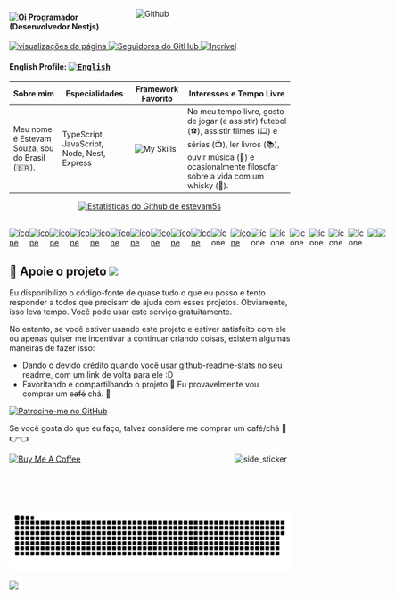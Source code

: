 <img width="55%" align="right" alt="Github" src="https://raw.githubusercontent.com/onimur/.github/master/.resources/git-header.svg" /> <h4> <img src="https://emojis.slackmojis.com/emojis/images/1588866973/8934/hellokittydance.gif?1588866973" alt="Oi" width="42" /> Programador (Desenvolvedor Nestjs) </h4> <p align="left"> <a href="https://github.com/estevam5s"> <img src="https://komarev.com/ghpvc/?username=estevam5s" alt="visualizações da página"> </a> <a href="https://github.com/estevam5s?tab=followers"> <img alt="Seguidores do GitHub" src="https://img.shields.io/github/followers/estevam5s?color=green&logo=github"> </a> <a href="https://github.com/abhisheknaiidu/awesome-github-profile-readme"> <img alt="Incrível" src="https://awesome.re/mentioned-badge.svg"> </a> </p>

#### English Profile: <kbd>[<img title="English" alt="English" src="https://img.icons8.com/color/48/000000/usa.png" width="22">](https://github.com/estevam5s/estevam5s/blob/main/README.md)</kbd>

| **Sobre mim**                                 | **Especialidades**                          | **Framework Favorito** | **Interesses e Tempo Livre**                                                                                                                                                                      |
| --------------------------------------------- | ------------------------------------------- | ---------------------- | ------------------------------------------------------------------------------------------------------------------------------------------------------------------------------------------------- |
| Meu nome é Estevam Souza, sou do Brasil (🇧🇷). | TypeScript, JavaScript, Node, Nest, Express |![My Skills](https://skillicons.dev/icons?i=nestjs)      | No meu tempo livre, gosto de jogar (e assistir) futebol (⚽️), assistir filmes (🎞️) e séries (📺), ler livros (📚), ouvir música (🎵) e ocasionalmente filosofar sobre a vida com um whisky (🍺). |

<p align="center"> <a href="https://github.com/estevam5s"> <img align="center" src="https://streak-stats.demolab.com?user=estevam5s&theme=radical&hide\_border=true&border\_radius=1&date\_format=M%20j%5B%2C%20Y%5D&exclude\_days=Sun%2CMon%2CTue%2CWed%2CThu%2CFri%2CSat&card\_width=756&stroke=C522EB" alt="Estatísticas do Github de estevam5s" /> </a> </p> <br /> <!-- \[!\[My Skills\](https://skillicons.dev/icons?i=nestjs,js,ts,aws,graphql,linux,postgres,reactivex,mongo,express,prisma,docker,apollo,jenkins,pug)\](https://skillicons.dev) --> <div style="display: flex; align-items: flex-start; align: center"> <tr> </td> <td align="center" width="35"> <a href="#macropower-tech"> <img src="https://techstack-generator.vercel.app/graphql-icon.svg" alt="ícone" width="35" height="35" /> </a> </td> <td align="center" width="35"> <a href="#macropower-tech"> <img src="https://techstack-generator.vercel.app/gatsby-icon.svg" alt="ícone" width="35" height="35" /> </a> </td> <td align="center" width="35"> <a href="#macropower-tech"> <img src="https://techstack-generator.vercel.app/jest-icon.svg" alt="ícone" width="35" height="35" /> </a> </td> <td align="center" width="35"> <a href="#macropower-tech"> <img src="https://techstack-generator.vercel.app/prettier-icon.svg" alt="ícone" width="35" height="35" /> </a> </td> <td align="center" width="35"> <a href="#macropower-tech"> <img src="https://techstack-generator.vercel.app/redux-icon.svg" alt="ícone" width="35" height="35" /> </a> </td> <td align="center" width="35"> <a href="#macropower-tech"> <img src="https://techstack-generator.vercel.app/restapi-icon.svg" alt="ícone" width="35" height="35" /> </a> </td> <td align="center" width="35"> <a href="#macropower-tech"> <img src="https://techstack-generator.vercel.app/nginx-icon.svg" alt="ícone" width="35" height="35" /> </a> </td> <td align="center" width="35"> <a href="#macropower-tech"> <img src="https://techstack-generator.vercel.app/react-icon.svg" alt="ícone" width="35" height="35" /> </a> </td> <td align="center" width="35"> <a href="#macropower-tech"> <img src="https://techstack-generator.vercel.app/java-icon.svg" alt="ícone" width="35" height="35" /> </a> </td> <td align="center" width="35"> <a href="#macropower-tech"> <img src="https://techstack-generator.vercel.app/python-icon.svg" alt="ícone" width="35" height="35" /> </a> </td> <td align="center" width="35"> <img src="https://techstack-generator.vercel.app/github-icon.svg" alt="ícone" width="35" height="35" /> </td> <td align="center" width="35"> <a href="#macropower-tech"> <img src="https://techstack-generator.vercel.app/docker-icon.svg" alt="ícone" width="35" height="35" /> </a> </td> <td align="center" width="35"> <img src="https://techstack-generator.vercel.app/js-icon.svg" alt="ícone" width="35" height="35" /> </td> <td align="center" width="35"> <img src="https://techstack-generator.vercel.app/cpp-icon.svg" alt="ícone" width="35" height="35" /> </td> <td align="center" width="35"> <img src="https://techstack-generator.vercel.app/webpack-icon.svg" alt="ícone" width="35" height="35" /> </td> <td align="center" width="35"> <img src="https://techstack-generator.vercel.app/mysql-icon.svg" alt="ícone" width="35" height="35" /> </td> <td align="center" width="35"> <img src="https://techstack-generator.vercel.app/ts-icon.svg" alt="ícone" width="35" height="35" /> </td> <td align="center" width="35"> <img src="https://techstack-generator.vercel.app/aws-icon.svg" alt="ícone" width="35" height="35" /> </td> <td align="center" width="35"> <img src="https://github.com/Anmol-Baranwal/Cool-GIFs-For-GitHub/assets/74038190/de038172-e903-4951-926c-755878deb0b4" width="35"> </td> <td align="center" width="35"> <img src="https://github.com/Anmol-Baranwal/Cool-GIFs-For-GitHub/assets/74038190/398b19b1-9aae-4c1f-8bc0-d172a2c08d68" width="35"> </td> </tr> <tr> </tr> </div>

## :sparkling_heart: Apoie o projeto <img src="https://github.githubassets.com/images/mona-whisper.gif" />

Eu disponibilizo o código-fonte de quase tudo o que eu posso e tento responder a todos que precisam de ajuda com esses projetos. Obviamente, isso leva tempo. Você pode usar este serviço gratuitamente.

No entanto, se você estiver usando este projeto e estiver satisfeito com ele ou apenas quiser me incentivar a continuar criando coisas, existem algumas maneiras de fazer isso:

- Dando o devido crédito quando você usar github-readme-stats no seu readme, com um link de volta para ele :D
- Favoritando e compartilhando o projeto :rocket: Eu provavelmente vou comprar um ~~café~~ chá. :tea:

<a href="https://github.com/sponsors/estevam5s" target="\_blank"><img height="40" alt="Patrocine-me no GitHub" src = "https://img.shields.io/badge/Patrocine-me no GitHub-30363D?style=for-the-badge&logo=GitHub-Sponsors&logoColor=#white"></a>

Se você gosta do que eu faço, talvez considere me comprar um café/chá 🥺👉👈

<a href="https://www.buymeacoffee.com/estevamsl" target="_blank"><img src="https://cdn.buymeacoffee.com/buttons/v2/default-blue.png" alt="Buy Me A Coffee" style="height: 40px !important;width: 145px !important;" ></a> <img align="right" width=100px height=100px alt="side_sticker" src="https://media.giphy.com/media/TEnXkcsHrP4YedChhA/giphy.gif"/>

<p align="center">
  <img src="https://github.com/estevam5s/estevam5s/blob/main/animated/github-contribution-grid-snake-dark.svg" alt="snake"></center>
</p>

![](https://user-images.githubusercontent.com/73097560/115834477-dbab4500-a447-11eb-908a-139a6edaec5c.gif)
